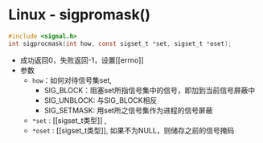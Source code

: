 # Linux - sigpromask()

```c
#include <signal.h>
int sigprocmask(int how, const sigset_t *set, sigset_t *oset);
```

- 成功返回0，失败返回-1，设置[[errno]]
- 参数
  - `how`：如何对待信号集set, 
    - SIG_BLOCK：阻塞set所指信号集中的信号，即加到当前信号屏蔽中
    - SIG_UNBLOCK: 与SIG_BLOCK相反
    - SIG_SETMASK: 用set所之信号集作为进程的信号屏蔽
  - `*set` : [[sigset_t类型]] , 
  - `*oset` : [[sigset_t类型]], 如果不为NULL，则储存之前的信号掩码